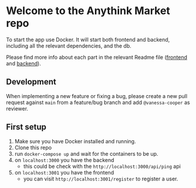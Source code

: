 # Welcome to the Anythink Market repo

To start the app use Docker. It will start both frontend and backend, including all the relevant dependencies, and the db.

Please find more info about each part in the relevant Readme file ([frontend](frontend/readme.md) and [backend](backend/README.md)).

## Development

When implementing a new feature or fixing a bug, please create a new pull request against `main` from a feature/bug branch and add `@vanessa-cooper` as reviewer.

## First setup

1. Make sure you have Docker installed and running.
2. Clone this repo
3. run `docker-compose up` and wait for the containers to be up.
4. on `localhost:3000` you have the backend
    * this could be check with the `http://localhost:3000/api/ping` api
5. on `localhost:3001` you have the frontend
    * you can visit `http://localhost:3001/register` to register a user.
